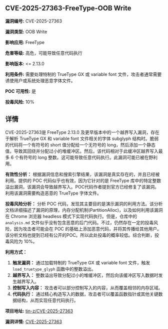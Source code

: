 ## CVE-2025-27363-FreeType-OOB Write

**漏洞编号:** CVE-2025-27363

**漏洞类型:** OOB Write

**影响应用:** FreeType

**危害等级:** 高危，可能导致任意代码执行

**影响版本:** <= 2.13.0

**利用条件:** 需要处理特制的 TrueType GX 或 variable font 文件，攻击者通常需要诱使用户或系统处理恶意字体文件。

**POC 可用性:** 是

**投毒风险:** 10%

## 详情

CVE-2025-27363是 FreeType 2.13.0 及更早版本中的一个越界写入漏洞，存在于解析 TrueType GX 和 variable font 文件相关的字体 subglyph 结构时。脆弱的代码将一个有符号的 short 值分配给一个无符号的 long，然后添加一个静态值，导致其回绕并分配过小的堆缓冲区。然后，该代码相对于此缓冲区越界写入最多 6 个有符号的 long 整数。这可能导致任意代码执行。此漏洞可能已被在野利用。

**有效性分析：**
根据漏洞信息和搜索引擎结果，该漏洞是真实存在的，并且已经被利用。提供的 POC 代码似乎也有效，因为它针对的是 FreeType 库中的特定整数溢出漏洞，该漏洞会导致越界写入。POC代码作者提到官方已经修复了该漏洞。利用该漏洞需要构造恶意的 TrueType 字体文件。

**投毒风险分析：**
分析 POC 代码，发现其主要目的是演示漏洞的利用方法。该分析文档详细描述了漏洞的原理，内存分配机制(PartitionAlloc)，以及如何利用该漏洞在 Chrome 浏览器 headless 模式下实现代码执行。但是，仓库中的 `analysis.md` 文件似乎没有包含恶意的后门代码。不过，仍然存在一定的投毒风险，因为攻击者可能会在 POC 的基础上添加恶意代码，并将其传播给其他用户。该分析文档也提到已经有公开的POC。所以此处投毒的概率较低。综合判断，投毒风险为 10%。

**利用方式：**

1.  **触发漏洞：** 通过加载特制的 TrueType GX 或 variable font 文件，触发 `load_truetype_glyph` 函数中的整数溢出。
2.  **越界写入：** 整数溢出导致分配过小的堆缓冲区，然后向该缓冲区写入数据时发生越界写入。
3.  **控制写入内容：** 攻击者可以部分控制写入的内容，从而覆盖相邻的内存区域。
4.  **代码执行：** 通过精心构造写入的数据，攻击者可以覆盖函数指针或其他关键数据结构，从而实现任意代码执行。

**项目地址:** [tin-z/CVE-2025-27363](https://github.com/tin-z/CVE-2025-27363)

**漏洞详情:** [CVE-2025-27363](https://nvd.nist.gov/vuln/detail/CVE-2025-27363)